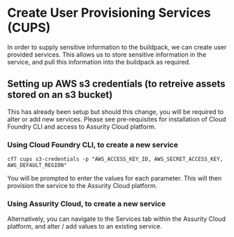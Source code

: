 # Create User Provisioning Services (CUPS)
In order to supply sensitive information to the buildpack, we can create user provided services.
This allows us to store sensitive information in the service, and pull this information into the buildpack as required.

## Setting up AWS s3 credentials (to retreive assets stored on an s3 bucket)
This has already been setup but should this change, you will be required to alter or add new services.
Please see pre-requisites for installation of Cloud Foundry CLI and access to Assurity Cloud platform.

### Using Cloud Foundry CLI, to create a new service
```
cf7 cups s3-credentials -p "AWS_ACCESS_KEY_ID, AWS_SECRET_ACCESS_KEY, AWS_DEFAULT_REGION"
```
You will be prompted to enter the values for each parameter. This will then provision the service to the Assurity Cloud platform.

### Using Assurity Cloud, to create a new service
Alternatively, you can navigate to the Services tab within the Assurity Cloud platform, and alter / add values to an existing service.